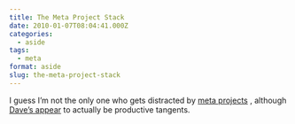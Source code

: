 ```yaml
---
title: The Meta Project Stack
date: 2010-01-07T08:04:41.000Z
categories:
  - aside
tags:
  - meta
format: aside
slug: the-meta-project-stack
---
```

I guess I’m not the only one who gets distracted by [meta projects][1] , although [Dave’s appear][2]  to actually be productive tangents.



 [1]: http://yergler.net/blog/2010/01/02/meta/
 [2]: http://blog.urth.org/2009/12/project-stack-pushpop.html
